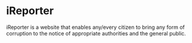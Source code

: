# iReporter
iReporter is a website that enables any/every citizen to bring any form of corruption to the notice of appropriate authorities and the general public.
